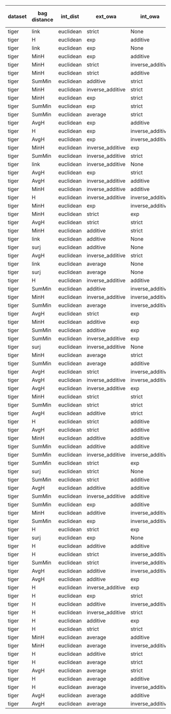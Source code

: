 | dataset | bag distance | int_dist | ext_owa | int_owa | Accuracy | F1 | TP | TN | FP | FN | Sensitivity | False Negative Rate | False Positive Rate | Specificity | Precission | False omission rate | FDR | Negative predictive value |
|---------|--------------|----------|---------|---------|----------|----|----|----|----|----|-------------|---------------------|---------------------|-------------|------------|---------------------|-----|---------------------------|
| tiger | link | euclidean | strict | None | 0.82 | 0.83 | 88 | 76 | 24 | 12 | 0.88 | 0.12 | 0.24 | 0.76 | 0.79 | 0.14 | 0.21 | 0.86 |
| tiger | H | euclidean | exp | additive | 0.82 | 0.83 | 90 | 74 | 26 | 10 | 0.9 | 0.1 | 0.26 | 0.74 | 0.78 | 0.12 | 0.22 | 0.88 |
| tiger | link | euclidean | exp | None | 0.81 | 0.82 | 84 | 78 | 22 | 16 | 0.84 | 0.16 | 0.22 | 0.78 | 0.79 | 0.17 | 0.21 | 0.83 |
| tiger | MinH | euclidean | exp | additive | 0.8 | 0.82 | 91 | 69 | 31 | 9 | 0.91 | 0.09 | 0.31 | 0.69 | 0.75 | 0.12 | 0.25 | 0.88 |
| tiger | MinH | euclidean | strict | inverse_additive | 0.8 | 0.82 | 89 | 71 | 29 | 11 | 0.89 | 0.11 | 0.29 | 0.71 | 0.75 | 0.13 | 0.25 | 0.87 |
| tiger | MinH | euclidean | strict | additive | 0.78 | 0.81 | 91 | 65 | 35 | 9 | 0.91 | 0.09 | 0.35 | 0.65 | 0.72 | 0.12 | 0.28 | 0.88 |
| tiger | SumMin | euclidean | additive | strict | 0.8 | 0.8 | 78 | 82 | 18 | 22 | 0.78 | 0.22 | 0.18 | 0.82 | 0.81 | 0.21 | 0.19 | 0.79 |
| tiger | MinH | euclidean | inverse_additive | strict | 0.78 | 0.8 | 91 | 64 | 36 | 9 | 0.91 | 0.09 | 0.36 | 0.64 | 0.72 | 0.12 | 0.28 | 0.88 |
| tiger | MinH | euclidean | exp | strict | 0.79 | 0.8 | 85 | 73 | 27 | 15 | 0.85 | 0.15 | 0.27 | 0.73 | 0.76 | 0.17 | 0.24 | 0.83 |
| tiger | SumMin | euclidean | exp | strict | 0.8 | 0.8 | 83 | 76 | 24 | 17 | 0.83 | 0.17 | 0.24 | 0.76 | 0.78 | 0.18 | 0.22 | 0.82 |
| tiger | SumMin | euclidean | average | strict | 0.8 | 0.8 | 78 | 82 | 18 | 22 | 0.78 | 0.22 | 0.18 | 0.82 | 0.81 | 0.21 | 0.19 | 0.79 |
| tiger | AvgH | euclidean | exp | additive | 0.77 | 0.8 | 90 | 64 | 36 | 10 | 0.9 | 0.1 | 0.36 | 0.64 | 0.71 | 0.14 | 0.29 | 0.86 |
| tiger | H | euclidean | exp | inverse_additive | 0.79 | 0.8 | 84 | 74 | 26 | 16 | 0.84 | 0.16 | 0.26 | 0.74 | 0.76 | 0.18 | 0.24 | 0.82 |
| tiger | AvgH | euclidean | exp | inverse_additive | 0.77 | 0.8 | 90 | 64 | 36 | 10 | 0.9 | 0.1 | 0.36 | 0.64 | 0.71 | 0.14 | 0.29 | 0.86 |
| tiger | MinH | euclidean | inverse_additive | exp | 0.77 | 0.8 | 94 | 59 | 41 | 6 | 0.94 | 0.06 | 0.41 | 0.59 | 0.7 | 0.09 | 0.3 | 0.91 |
| tiger | SumMin | euclidean | inverse_additive | strict | 0.8 | 0.79 | 76 | 83 | 17 | 24 | 0.76 | 0.24 | 0.17 | 0.83 | 0.82 | 0.22 | 0.18 | 0.78 |
| tiger | link | euclidean | inverse_additive | None | 0.79 | 0.79 | 82 | 75 | 25 | 18 | 0.82 | 0.18 | 0.25 | 0.75 | 0.77 | 0.19 | 0.23 | 0.81 |
| tiger | AvgH | euclidean | exp | strict | 0.76 | 0.79 | 90 | 62 | 38 | 10 | 0.9 | 0.1 | 0.38 | 0.62 | 0.7 | 0.14 | 0.3 | 0.86 |
| tiger | AvgH | euclidean | inverse_additive | additive | 0.74 | 0.79 | 94 | 55 | 45 | 6 | 0.94 | 0.06 | 0.45 | 0.55 | 0.68 | 0.1 | 0.32 | 0.9 |
| tiger | MinH | euclidean | inverse_additive | additive | 0.76 | 0.79 | 94 | 57 | 43 | 6 | 0.94 | 0.06 | 0.43 | 0.57 | 0.69 | 0.1 | 0.31 | 0.9 |
| tiger | H | euclidean | inverse_additive | inverse_additive | 0.76 | 0.79 | 92 | 59 | 41 | 8 | 0.92 | 0.08 | 0.41 | 0.59 | 0.69 | 0.12 | 0.31 | 0.88 |
| tiger | MinH | euclidean | exp | inverse_additive | 0.77 | 0.79 | 89 | 64 | 36 | 11 | 0.89 | 0.11 | 0.36 | 0.64 | 0.71 | 0.15 | 0.29 | 0.85 |
| tiger | MinH | euclidean | strict | exp | 0.76 | 0.79 | 90 | 61 | 39 | 10 | 0.9 | 0.1 | 0.39 | 0.61 | 0.7 | 0.14 | 0.3 | 0.86 |
| tiger | AvgH | euclidean | strict | strict | 0.75 | 0.78 | 87 | 63 | 37 | 13 | 0.87 | 0.13 | 0.37 | 0.63 | 0.7 | 0.17 | 0.3 | 0.83 |
| tiger | MinH | euclidean | additive | strict | 0.74 | 0.78 | 93 | 56 | 44 | 7 | 0.93 | 0.07 | 0.44 | 0.56 | 0.68 | 0.11 | 0.32 | 0.89 |
| tiger | link | euclidean | additive | None | 0.78 | 0.78 | 79 | 77 | 23 | 21 | 0.79 | 0.21 | 0.23 | 0.77 | 0.77 | 0.21 | 0.23 | 0.79 |
| tiger | surj | euclidean | additive | None | 0.77 | 0.78 | 81 | 72 | 28 | 19 | 0.81 | 0.19 | 0.28 | 0.72 | 0.74 | 0.21 | 0.26 | 0.79 |
| tiger | AvgH | euclidean | inverse_additive | strict | 0.74 | 0.78 | 92 | 56 | 44 | 8 | 0.92 | 0.08 | 0.44 | 0.56 | 0.68 | 0.12 | 0.32 | 0.88 |
| tiger | link | euclidean | average | None | 0.78 | 0.78 | 80 | 76 | 24 | 20 | 0.8 | 0.2 | 0.24 | 0.76 | 0.77 | 0.21 | 0.23 | 0.79 |
| tiger | surj | euclidean | average | None | 0.77 | 0.78 | 81 | 73 | 27 | 19 | 0.81 | 0.19 | 0.27 | 0.73 | 0.75 | 0.21 | 0.25 | 0.79 |
| tiger | H | euclidean | inverse_additive | additive | 0.74 | 0.78 | 92 | 56 | 44 | 8 | 0.92 | 0.08 | 0.44 | 0.56 | 0.68 | 0.12 | 0.32 | 0.88 |
| tiger | SumMin | euclidean | additive | inverse_additive | 0.79 | 0.78 | 75 | 82 | 18 | 25 | 0.75 | 0.25 | 0.18 | 0.82 | 0.81 | 0.23 | 0.19 | 0.77 |
| tiger | MinH | euclidean | inverse_additive | inverse_additive | 0.74 | 0.78 | 92 | 56 | 44 | 8 | 0.92 | 0.08 | 0.44 | 0.56 | 0.68 | 0.12 | 0.32 | 0.88 |
| tiger | SumMin | euclidean | average | inverse_additive | 0.79 | 0.78 | 78 | 79 | 21 | 22 | 0.78 | 0.22 | 0.21 | 0.79 | 0.79 | 0.22 | 0.21 | 0.78 |
| tiger | AvgH | euclidean | strict | exp | 0.75 | 0.78 | 88 | 62 | 38 | 12 | 0.88 | 0.12 | 0.38 | 0.62 | 0.7 | 0.16 | 0.3 | 0.84 |
| tiger | MinH | euclidean | additive | exp | 0.73 | 0.78 | 98 | 48 | 52 | 2 | 0.98 | 0.02 | 0.52 | 0.48 | 0.65 | 0.04 | 0.35 | 0.96 |
| tiger | SumMin | euclidean | additive | exp | 0.79 | 0.78 | 76 | 81 | 19 | 24 | 0.76 | 0.24 | 0.19 | 0.81 | 0.8 | 0.23 | 0.2 | 0.77 |
| tiger | SumMin | euclidean | inverse_additive | exp | 0.78 | 0.78 | 78 | 78 | 22 | 22 | 0.78 | 0.22 | 0.22 | 0.78 | 0.78 | 0.22 | 0.22 | 0.78 |
| tiger | surj | euclidean | inverse_additive | None | 0.76 | 0.77 | 82 | 69 | 31 | 18 | 0.82 | 0.18 | 0.31 | 0.69 | 0.73 | 0.21 | 0.27 | 0.79 |
| tiger | MinH | euclidean | average | strict | 0.7 | 0.77 | 97 | 44 | 56 | 3 | 0.97 | 0.03 | 0.56 | 0.44 | 0.63 | 0.06 | 0.37 | 0.94 |
| tiger | SumMin | euclidean | average | additive | 0.77 | 0.77 | 76 | 78 | 22 | 24 | 0.76 | 0.24 | 0.22 | 0.78 | 0.78 | 0.24 | 0.22 | 0.76 |
| tiger | AvgH | euclidean | strict | inverse_additive | 0.74 | 0.77 | 86 | 63 | 37 | 14 | 0.86 | 0.14 | 0.37 | 0.63 | 0.7 | 0.18 | 0.3 | 0.82 |
| tiger | AvgH | euclidean | inverse_additive | inverse_additive | 0.72 | 0.77 | 94 | 51 | 49 | 6 | 0.94 | 0.06 | 0.49 | 0.51 | 0.66 | 0.11 | 0.34 | 0.89 |
| tiger | AvgH | euclidean | inverse_additive | exp | 0.72 | 0.77 | 94 | 51 | 49 | 6 | 0.94 | 0.06 | 0.49 | 0.51 | 0.66 | 0.11 | 0.34 | 0.89 |
| tiger | MinH | euclidean | strict | strict | 0.74 | 0.76 | 81 | 68 | 32 | 19 | 0.81 | 0.19 | 0.32 | 0.68 | 0.72 | 0.22 | 0.28 | 0.78 |
| tiger | SumMin | euclidean | strict | strict | 0.74 | 0.76 | 82 | 67 | 33 | 18 | 0.82 | 0.18 | 0.33 | 0.67 | 0.71 | 0.21 | 0.29 | 0.79 |
| tiger | AvgH | euclidean | additive | strict | 0.69 | 0.76 | 98 | 40 | 60 | 2 | 0.98 | 0.02 | 0.6 | 0.4 | 0.62 | 0.05 | 0.38 | 0.95 |
| tiger | H | euclidean | strict | additive | 0.74 | 0.76 | 83 | 65 | 35 | 17 | 0.83 | 0.17 | 0.35 | 0.65 | 0.7 | 0.21 | 0.3 | 0.79 |
| tiger | AvgH | euclidean | strict | additive | 0.73 | 0.76 | 86 | 61 | 39 | 14 | 0.86 | 0.14 | 0.39 | 0.61 | 0.69 | 0.19 | 0.31 | 0.81 |
| tiger | MinH | euclidean | additive | additive | 0.69 | 0.76 | 98 | 39 | 61 | 2 | 0.98 | 0.02 | 0.61 | 0.39 | 0.62 | 0.05 | 0.38 | 0.95 |
| tiger | SumMin | euclidean | additive | additive | 0.78 | 0.76 | 73 | 82 | 18 | 27 | 0.73 | 0.27 | 0.18 | 0.82 | 0.8 | 0.25 | 0.2 | 0.75 |
| tiger | SumMin | euclidean | inverse_additive | inverse_additive | 0.76 | 0.76 | 74 | 78 | 22 | 26 | 0.74 | 0.26 | 0.22 | 0.78 | 0.77 | 0.25 | 0.23 | 0.75 |
| tiger | SumMin | euclidean | strict | exp | 0.73 | 0.76 | 85 | 62 | 38 | 15 | 0.85 | 0.15 | 0.38 | 0.62 | 0.69 | 0.19 | 0.31 | 0.81 |
| tiger | surj | euclidean | strict | None | 0.73 | 0.75 | 80 | 67 | 33 | 20 | 0.8 | 0.2 | 0.33 | 0.67 | 0.71 | 0.23 | 0.29 | 0.77 |
| tiger | SumMin | euclidean | strict | additive | 0.72 | 0.75 | 82 | 62 | 38 | 18 | 0.82 | 0.18 | 0.38 | 0.62 | 0.68 | 0.23 | 0.32 | 0.78 |
| tiger | AvgH | euclidean | additive | additive | 0.67 | 0.75 | 98 | 35 | 65 | 2 | 0.98 | 0.02 | 0.65 | 0.35 | 0.6 | 0.05 | 0.4 | 0.95 |
| tiger | SumMin | euclidean | inverse_additive | additive | 0.76 | 0.75 | 73 | 78 | 22 | 27 | 0.73 | 0.27 | 0.22 | 0.78 | 0.77 | 0.26 | 0.23 | 0.74 |
| tiger | SumMin | euclidean | exp | additive | 0.75 | 0.75 | 74 | 76 | 24 | 26 | 0.74 | 0.26 | 0.24 | 0.76 | 0.76 | 0.25 | 0.24 | 0.75 |
| tiger | MinH | euclidean | additive | inverse_additive | 0.68 | 0.75 | 98 | 37 | 63 | 2 | 0.98 | 0.02 | 0.63 | 0.37 | 0.61 | 0.05 | 0.39 | 0.95 |
| tiger | SumMin | euclidean | exp | inverse_additive | 0.75 | 0.75 | 74 | 76 | 24 | 26 | 0.74 | 0.26 | 0.24 | 0.76 | 0.76 | 0.25 | 0.24 | 0.75 |
| tiger | H | euclidean | strict | exp | 0.74 | 0.75 | 77 | 71 | 29 | 23 | 0.77 | 0.23 | 0.29 | 0.71 | 0.73 | 0.24 | 0.27 | 0.76 |
| tiger | surj | euclidean | exp | None | 0.72 | 0.74 | 81 | 63 | 37 | 19 | 0.81 | 0.19 | 0.37 | 0.63 | 0.69 | 0.23 | 0.31 | 0.77 |
| tiger | H | euclidean | additive | additive | 0.66 | 0.74 | 98 | 34 | 66 | 2 | 0.98 | 0.02 | 0.66 | 0.34 | 0.6 | 0.06 | 0.4 | 0.94 |
| tiger | H | euclidean | strict | inverse_additive | 0.72 | 0.74 | 80 | 65 | 35 | 20 | 0.8 | 0.2 | 0.35 | 0.65 | 0.7 | 0.24 | 0.3 | 0.76 |
| tiger | SumMin | euclidean | strict | inverse_additive | 0.71 | 0.74 | 82 | 61 | 39 | 18 | 0.82 | 0.18 | 0.39 | 0.61 | 0.68 | 0.23 | 0.32 | 0.77 |
| tiger | AvgH | euclidean | additive | inverse_additive | 0.65 | 0.74 | 98 | 32 | 68 | 2 | 0.98 | 0.02 | 0.68 | 0.32 | 0.59 | 0.06 | 0.41 | 0.94 |
| tiger | AvgH | euclidean | additive | exp | 0.65 | 0.74 | 98 | 32 | 68 | 2 | 0.98 | 0.02 | 0.68 | 0.32 | 0.59 | 0.06 | 0.41 | 0.94 |
| tiger | H | euclidean | inverse_additive | exp | 0.69 | 0.74 | 86 | 53 | 47 | 14 | 0.86 | 0.14 | 0.47 | 0.53 | 0.65 | 0.21 | 0.35 | 0.79 |
| tiger | H | euclidean | exp | strict | 0.73 | 0.73 | 74 | 72 | 28 | 26 | 0.74 | 0.26 | 0.28 | 0.72 | 0.73 | 0.27 | 0.27 | 0.73 |
| tiger | H | euclidean | additive | inverse_additive | 0.64 | 0.73 | 98 | 30 | 70 | 2 | 0.98 | 0.02 | 0.7 | 0.3 | 0.58 | 0.06 | 0.42 | 0.94 |
| tiger | H | euclidean | inverse_additive | strict | 0.69 | 0.72 | 81 | 57 | 43 | 19 | 0.81 | 0.19 | 0.43 | 0.57 | 0.65 | 0.25 | 0.35 | 0.75 |
| tiger | H | euclidean | additive | exp | 0.62 | 0.72 | 95 | 30 | 70 | 5 | 0.95 | 0.05 | 0.7 | 0.3 | 0.58 | 0.14 | 0.42 | 0.86 |
| tiger | H | euclidean | strict | strict | 0.69 | 0.7 | 73 | 65 | 35 | 27 | 0.73 | 0.27 | 0.35 | 0.65 | 0.68 | 0.29 | 0.32 | 0.71 |
| tiger | MinH | euclidean | average | additive | 0.55 | 0.69 | 99 | 11 | 89 | 1 | 0.99 | 0.01 | 0.89 | 0.11 | 0.53 | 0.08 | 0.47 | 0.92 |
| tiger | MinH | euclidean | average | inverse_additive | 0.56 | 0.69 | 99 | 12 | 88 | 1 | 0.99 | 0.01 | 0.88 | 0.12 | 0.53 | 0.08 | 0.47 | 0.92 |
| tiger | H | euclidean | additive | strict | 0.59 | 0.68 | 87 | 32 | 68 | 13 | 0.87 | 0.13 | 0.68 | 0.32 | 0.56 | 0.29 | 0.44 | 0.71 |
| tiger | H | euclidean | average | strict | 0.54 | 0.68 | 99 | 8 | 92 | 1 | 0.99 | 0.01 | 0.92 | 0.08 | 0.52 | 0.11 | 0.48 | 0.89 |
| tiger | AvgH | euclidean | average | strict | 0.53 | 0.68 | 99 | 7 | 93 | 1 | 0.99 | 0.01 | 0.93 | 0.07 | 0.52 | 0.12 | 0.48 | 0.88 |
| tiger | H | euclidean | average | additive | 0.53 | 0.68 | 100 | 6 | 94 | 0 | 1.0 | 0.0 | 0.94 | 0.06 | 0.52 | 0.0 | 0.48 | 1.0 |
| tiger | H | euclidean | average | inverse_additive | 0.53 | 0.68 | 100 | 6 | 94 | 0 | 1.0 | 0.0 | 0.94 | 0.06 | 0.52 | 0.0 | 0.48 | 1.0 |
| tiger | AvgH | euclidean | average | additive | 0.52 | 0.67 | 99 | 5 | 95 | 1 | 0.99 | 0.01 | 0.95 | 0.05 | 0.51 | 0.17 | 0.49 | 0.83 |
| tiger | AvgH | euclidean | average | inverse_additive | 0.52 | 0.67 | 99 | 4 | 96 | 1 | 0.99 | 0.01 | 0.96 | 0.04 | 0.51 | 0.2 | 0.49 | 0.8 |
